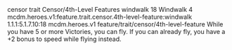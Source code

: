 <ability>
  <metadata>
    <class>censor</class>
    <feature_type>trait</feature_type>
    <file_dpath>Censor/4th-Level Features</file_dpath>
    <item_id>windwalk</item_id>
    <item_index>18</item_index>
    <item_name>Windwalk</item_name>
    <level>4</level>
    <scc>mcdm.heroes.v1:feature.trait.censor.4th-level-feature:windwalk</scc>
    <scdc>1.1.1:5.1.7.10:18</scdc>
    <source>mcdm.heroes.v1</source>
    <type>feature/trait/censor/4th-level-feature</type>
  </metadata>
  <effects>
    <effect type="mundane">While you have 5 or more Victories, you can fly. If you can already fly, you have a +2 bonus to speed while flying instead.</effect>
  </effects>
</ability>
